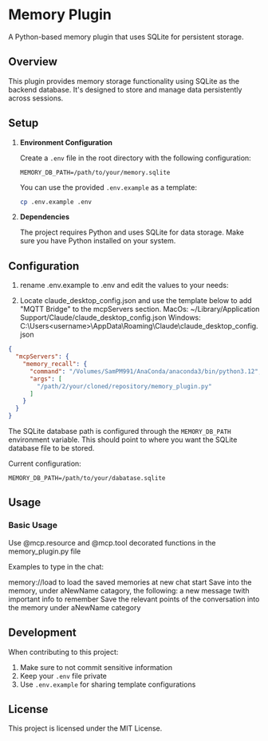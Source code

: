# Memory Plugin

A Python-based memory plugin that uses SQLite for persistent storage.

## Overview

This plugin provides memory storage functionality using SQLite as the backend database. It's designed to store and manage data persistently across sessions.

## Setup

1. **Environment Configuration**

   Create a `.env` file in the root directory with the following configuration:
   ```
   MEMORY_DB_PATH=/path/to/your/memory.sqlite

   ```

   You can use the provided `.env.example` as a template:
   ```bash
   cp .env.example .env
   ```

2. **Dependencies**

   The project requires Python and uses SQLite for data storage. Make sure you have Python installed on your system.

## Configuration

1. rename .env.example to .env and edit the values to your needs:

2. Locate claude_desktop_config.json and use the template below to add "MQTT Bridge" to the mcpServers section.
MacOs: ~/Library/Application Support/Claude/claude_desktop_config.json
Windows: C:\Users\<username>\AppData\Roaming\Claude\claude_desktop_config.json
  
```json
{
  "mcpServers": {
    "memory_recall": {
      "command": "/Volumes/SamPM991/AnaConda/anaconda3/bin/python3.12",
      "args": [
        "/path/2/your/cloned/repository/memory_plugin.py"
      ]
    }
  }
}
```

The SQLite database path is configured through the `MEMORY_DB_PATH` environment variable. This should point to where you want the SQLite database file to be stored.

Current configuration:

```
MEMORY_DB_PATH=/path/to/your/dabatase.sqlite
```

## Usage

### Basic Usage

Use @mcp.resource and @mcp.tool decorated functions in the memory_plugin.py file

Examples to type in the chat: 

   memory://load to load the saved memories at new chat start
   Save into the memory, under aNewName catagory, the following: a new message twith important info to remember
   Save the relevant points of the conversation into the memory under aNewName category

## Development

When contributing to this project:
1. Make sure to not commit sensitive information
2. Keep your `.env` file private
3. Use `.env.example` for sharing template configurations

## License

This project is licensed under the MIT License.
